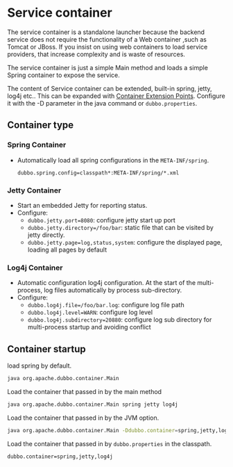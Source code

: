 # Service container

The service container is a standalone launcher because the backend service does not require the functionality of a Web container ,such as Tomcat or JBoss. If you insist on using web containers to load service providers, that increase complexity and is waste of resources.

The service container is just a simple Main method and loads a simple Spring container to expose the service.

The content of Service container can be extended, built-in spring, jetty, log4j etc..  This can be expanded with [Container Extension Points](http://dubbo.apache.org/books/dubbo-dev-book-en/impls/container.html). Configure it with the -D parameter in the java command or `dubbo.properties`.

## Container type

### Spring Container

* Automatically load all spring configurations in the `META-INF/spring`.

    ```properties
    dubbo.spring.config=classpath*:META-INF/spring/*.xml
    ```

### Jetty Container

* Start an embedded Jetty for reporting status.
* Configure:
    * `dubbo.jetty.port=8080`: configure jetty start up port
    * `dubbo.jetty.directory=/foo/bar`: static file that can be visited by jetty directly.
    * `dubbo.jetty.page=log,status,system`: configure the displayed page, loading all pages by default


### Log4j Container

* Automatic configuration log4j configuration. At the start of the multi-process, log files automatically by process sub-directory.
* Configure:
    * `dubbo.log4j.file=/foo/bar.log`: configure log file path
    * `dubbo.log4j.level=WARN`: configure log level
    * `dubbo.log4j.subdirectory=20880`: configure log sub directory for multi-process startup and avoiding conflict

## Container startup

load spring by default.

```sh
java org.apache.dubbo.container.Main
```

Load the container that passed in by the main method

```sh
java org.apache.dubbo.container.Main spring jetty log4j
```

Load the container that passed in by the JVM option.


```sh
java org.apache.dubbo.container.Main -Ddubbo.container=spring,jetty,log4j
```

Load the container that passed in by `dubbo.properties` in the classpath.

```
dubbo.container=spring,jetty,log4j
```
